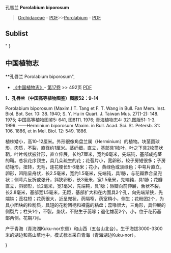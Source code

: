 孔唇兰 **Porolabium biporosum**

> [Orchidaceae](http://www.iplant.cn/info/Orchidaceae?t=foc) - [PDF](http://www.iplant.cn/foc/pdf/Orchidaceae.pdf)>>[Porolabium](http://www.iplant.cn/info/Porolabium?t=foc) - [PDF](http://www.iplant.cn/foc/pdf/Porolabium.pdf)

## Sublist
"
}
## 中国植物志

**孔唇兰 Porolabium biporosum",

* [《中国植物志》](http://www.iplant.cn/frps)- [第17卷](http://www.iplant.cn/frps/vol/17) >> 492页 [PDF](http://www.iplant.cn/frps/pdf/17/492.pdf)

**1．孔唇兰（中国高等植物图鉴）图版52：9-14**

Porolabium biporosum (Maxim.) T. Tang et F. T. Wang in Bull. Fan Mem. Inst. Biol. Bot. Ser. 10: 38. 1940; S. Y. Hu in Quart. J. Taiwan Mus. 27(1-2): 148. 1975; 中国高等植物图鉴5: 641, 图8111. 1976; 青海植物志4: 321.图版51: 1-3. 1999. ——Herminium biporosum Maxim. in Bull. Acad. Sci. St. Petersb. 31: 106. 1886, et in Mel. Biol. 12: 549. 1886.

植株矮小，高10-12厘米。外形很像角盘兰属（Herminium）的植物。块茎圆球形，肉质，不裂，直径约1厘米。茎纤细，直立，基部具1枚叶，叶之下具2枚筒状鞘。叶片线状披针形，直立伸展，长约7厘米，宽约8毫米，先端钝，基部成抱茎的鞘。总状花序顶生，具几朵疏生的花；花苞片小，宽卵形，较子房短很多；子房纺锤形，扭转，无毛，连花梗长5-6毫米；花小，黄绿色或淡绿色；中萼片直立，卵形，凹陷呈舟状，长2.5毫米，宽约1.5毫米，先端钝，具1脉，与花瓣靠合呈兜状；侧萼片反折或张开，斜狭卵形，长3毫米，宽1.5毫米，先端钝，具1脉；花瓣直立，斜卵形，长2毫米，宽1毫米，先端钝，具1脉；唇瓣向前伸展，舌状不裂，长2.8毫米，基部宽1.5毫米，无距，基部扩大和在内面具2个孔，向先端渐狭，先端钝；蕊柱短；花药很大，近呈兜状，药隔窄，药室稍小，侧生；花粉团2个，为具小团块的粒粉质，具短的花粉团柄和裸露的粘盘；蕊喙很大，三角形，具伸展的侧裂片；柱头1个，不裂，垫状，不贴生于蕊喙；退化雄蕊2个，小，位于花药基部两侧。花期7月。

产于青海（青海湖Kuku-nor东侧）和山西（五台山北台）。生于海拔3000-3300米的湖边和高山草地中。模式标本采自青海（青海湖边Kuku-nor）。

}